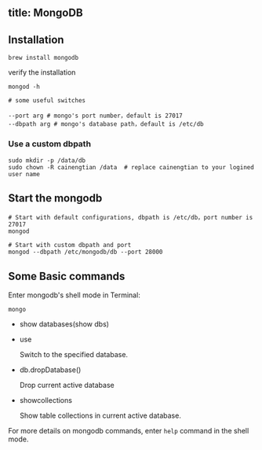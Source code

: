 title: MongoDB 
---

## Installation


```
brew install mongodb
```

verify the installation

```
mongod -h

# some useful switches

--port arg # mongo's port number，default is 27017
--dbpath arg # mongo's database path，default is /etc/db

```

### Use a custom dbpath

```
sudo mkdir -p /data/db
sudo chown -R cainengtian /data  # replace cainengtian to your logined user name
```

## Start the mongodb

```
# Start with default configurations, dbpath is /etc/db，port number is 27017
mongod

# Start with custom dbpath and port
mongod --dbpath /etc/mongodb/db --port 28000
```

## Some Basic commands

Enter mongodb's shell mode in Terminal:

```
mongo
```

- show databases(show dbs)
  
- use <database name>

  Switch to the specified database.

- db.dropDatabase()

  Drop current active database
 
- showcollections  

  Show table collections in current active database.
  
For more details on mongodb commands, enter `help` command in the shell mode.
